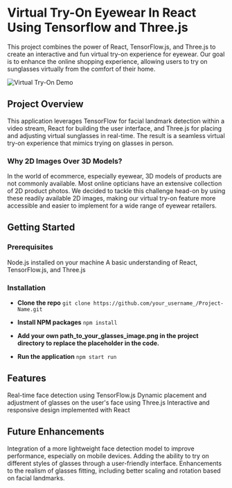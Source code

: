 # Virtual Try-On Eyewear In React Using Tensorflow and Three.js

This project combines the power of React, TensorFlow.js, and Three.js to create an interactive and fun virtual try-on experience for eyewear. Our goal is to enhance the online shopping experience, allowing users to try on sunglasses virtually from the comfort of their home.

![Virtual Try-On Demo](public/vto-promo.gif)

## Project Overview

This application leverages TensorFlow for facial landmark detection within a video stream, React for building the user interface, and Three.js for placing and adjusting virtual sunglasses in real-time. The result is a seamless virtual try-on experience that mimics trying on glasses in person.

### Why 2D Images Over 3D Models?

In the world of ecommerce, especially eyewear, 3D models of products are not commonly available. Most online opticians have an extensive collection of 2D product photos. We decided to tackle this challenge head-on by using these readily available 2D images, making our virtual try-on feature more accessible and easier to implement for a wide range of eyewear retailers.

## Getting Started

### Prerequisites

Node.js installed on your machine
A basic understanding of React, TensorFlow.js, and Three.js

### Installation

- **Clone the repo** 
    ```git clone https://github.com/your_username_/Project-Name.git ```

- **Install NPM packages**
    ```npm install ```

- **Add your own path_to_your_glasses_image.png in the project directory to replace the placeholder in the code.**

- **Run the application**
    ```npm start run```

## Features

Real-time face detection using TensorFlow.js
Dynamic placement and adjustment of glasses on the user's face using Three.js
Interactive and responsive design implemented with React

## Future Enhancements
Integration of a more lightweight face detection model to improve performance, especially on mobile devices.
Adding the ability to try on different styles of glasses through a user-friendly interface.
Enhancements to the realism of glasses fitting, including better scaling and rotation based on facial landmarks.